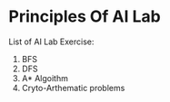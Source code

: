 # Principles Of AI Lab 
List of AI Lab Exercise:
1. BFS
2. DFS
3. A* Algoithm
4. Cryto-Arthematic problems
  

